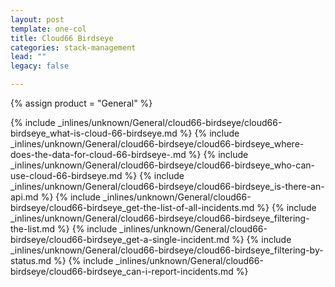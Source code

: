 ```yaml
---
layout: post
template: one-col
title: Cloud66 Birdseye
categories: stack-management
lead: ""
legacy: false

---
```

{% assign product = "General" %}

{% include _inlines/unknown/General/cloud66-birdseye/cloud66-birdseye_what-is-cloud-66-birdseye.md %}
{% include _inlines/unknown/General/cloud66-birdseye/cloud66-birdseye_where-does-the-data-for-cloud-66-birdseye-.md %}
{% include _inlines/unknown/General/cloud66-birdseye/cloud66-birdseye_who-can-use-cloud-66-birdseye.md %}
{% include _inlines/unknown/General/cloud66-birdseye/cloud66-birdseye_is-there-an-api.md %}
{% include _inlines/unknown/General/cloud66-birdseye/cloud66-birdseye_get-the-list-of-all-incidents.md %}
{% include _inlines/unknown/General/cloud66-birdseye/cloud66-birdseye_filtering-the-list.md %}
{% include _inlines/unknown/General/cloud66-birdseye/cloud66-birdseye_get-a-single-incident.md %}
{% include _inlines/unknown/General/cloud66-birdseye/cloud66-birdseye_filtering-by-status.md %}
{% include _inlines/unknown/General/cloud66-birdseye/cloud66-birdseye_can-i-report-incidents.md %}
